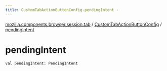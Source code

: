 ```yaml
---
title: CustomTabActionButtonConfig.pendingIntent - 
---
```


[mozilla.components.browser.session.tab](../index.html) / [CustomTabActionButtonConfig](index.html) / [pendingIntent](./pending-intent.html)

# pendingIntent

`val pendingIntent: PendingIntent`